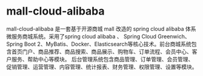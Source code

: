 # mall-cloud-alibaba
mall-cloud-alibaba 是一套基于开源商城 mall 改造的 spring cloud alibaba 体系微服务商城系统。采用了spring cloud alibaba 、 Spring Cloud Greenwich、Spring Boot 2、MyBatis、Docker、Elasticsearch等核心技术。前台商城系统包含首页门户、商品推荐、商品搜索、商品展示、购物车、订单流程、会员中心、客户服务、帮助中心等模块。 后台管理系统包含商品管理、订单管理、会员管理、促销管理、运营管理、内容管理、统计报表、财务管理、权限管理、设置等模块。
